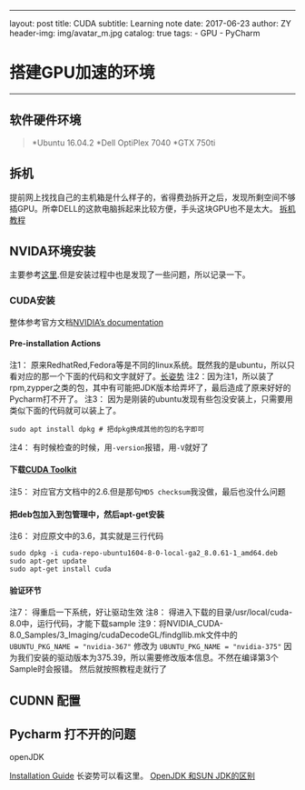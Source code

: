 ﻿---
layout:     post
title:      CUDA
subtitle:   Learning note
date:       2017-06-23
author:     ZY
header-img: img/avatar_m.jpg
catalog: 	 true
tags:
    - GPU
    - PyCharm
	
 # 搭建GPU加速的环境
------
## 软件硬件环境
>*Ubuntu 16.04.2
>*Dell OptiPlex 7040
>*GTX 750ti
## 拆机
提前网上找找自己的主机箱是什么样子的，省得费劲拆开之后，发现所剩空间不够插GPU。所幸DELL的这款电脑拆起来比较方便，手头这块GPU也不是太大。
[拆机教程](http://www.pcpop.com/view/1/1579/1579002_all.shtml?r=31190032)

## NVIDA环境安装
主要参考[这里](http://crescentmoon.info/2017/02/23/install-tensorflow-with-gpu-support-for-ubuntu/).但是安装过程中也是发现了一些问题，所以记录一下。
### CUDA安装
整体参考官方文档[NVIDIA’s documentation](http://docs.nvidia.com/cuda/cuda-installation-guide-linux/#axzz4VZnqTJ2A)
#### Pre-installation Actions
注1： 原来RedhatRed,Fedora等是不同的linux系统。既然我的是ubuntu，所以只看对应的那一个下面的代码和文字就好了。[长姿势](http://blog.sciencenet.cn/blog-252888-718484.html)
注2：因为注1，所以装了rpm,zypper之类的包，其中有可能把JDK版本给弄坏了，最后造成了原来好好的Pycharm打不开了。
注3： 因为是刚装的ubuntu发现有些包没安装上，只需要用类似下面的代码就可以装上了。
```
sudo apt install dpkg # 把dpkg换成其他的包的名字即可
```
注4： 有时候检查的时候，用`-version`报错，用`-V`就好了
####  下载[CUDA Toolkit](https://developer.nvidia.com/cuda-downloads)
注5： 对应官方文档中的2.6.但是那句`MD5 checksum`我没做，最后也没什么问题

#### 把deb包加入到包管理中，然后apt-get安装
注6： 对应原文中的3.6，其实就是三行代码
```
sudo dpkg -i cuda-repo-ubuntu1604-8-0-local-ga2_8.0.61-1_amd64.deb
sudo apt-get update
sudo apt-get install cuda
```

#### 验证环节
注7： 得重启一下系统，好让驱动生效
注8： 得进入下载的目录/usr/local/cuda-8.0中，运行代码，才能下载sample
注9：将NVIDIA_CUDA-8.0_Samples/3_Imaging/cudaDecodeGL/findgllib.mk文件中的`UBUNTU_PKG_NAME = "nvidia-367"`
修改为
`UBUNTU_PKG_NAME = "nvidia-375"`
因为我们安装的驱动版本为375.39，所以需要修改版本信息。不然在编译第3个Sample时会报错。
然后就按照教程走就行了


##  CUDNN 配置

## Pycharm 打不开的问题
openJDK

[Installation Guide](https://www.jetbrains.com/pycharm-edu/quickstart/installation.html#linux)
长姿势可以看这里。
[OpenJDK 和SUN JDK的区别](https://www.zhihu.com/question/19646618)